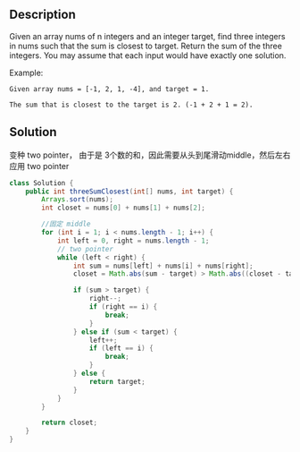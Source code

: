 ## Description

Given an array nums of n integers and an integer target, find three integers in nums such that the sum is closest to target. Return the sum of the three integers. You may assume that each input would have exactly one solution.

Example:
```
Given array nums = [-1, 2, 1, -4], and target = 1.

The sum that is closest to the target is 2. (-1 + 2 + 1 = 2).
```

## Solution

变种 two pointer， 由于是 3个数的和，因此需要从头到尾滑动middle，然后左右应用 two pointer

```java
class Solution {
    public int threeSumClosest(int[] nums, int target) {
        Arrays.sort(nums);
        int closet = nums[0] + nums[1] + nums[2];

        //固定 middle
        for (int i = 1; i < nums.length - 1; i++) {
            int left = 0, right = nums.length - 1;
            // two pointer
            while (left < right) {
                int sum = nums[left] + nums[i] + nums[right];
                closet = Math.abs(sum - target) > Math.abs((closet - target)) ? closet : sum;

                if (sum > target) {
                    right--;
                    if (right == i) {
                        break;
                    }
                } else if (sum < target) {
                    left++;
                    if (left == i) {
                        break;
                    }
                } else {
                    return target;
                }
            }
        }

        return closet;
    }
}
```
